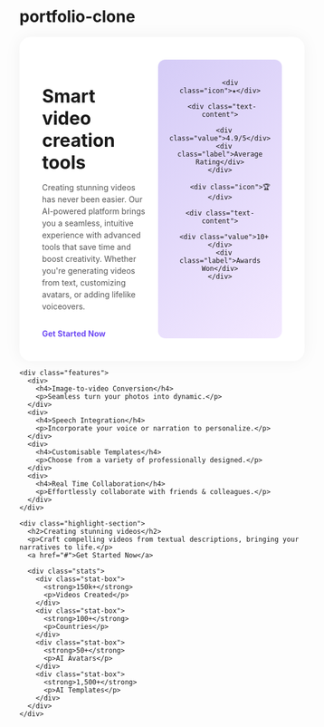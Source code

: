 # portfolio-clone
<!DOCTYPE html>
<html lang="en">
<head>
  <meta charset="UTF-8" />
  <meta name="viewport" content="width=device-width, initial-scale=1.0"/>
  <title>Smart Video Creation Tools</title>
  <style>
    
    body {
      background: #f8f8f8;
      padding: 40px;
      color: #333333;
    }

    .container {
      max-width: 1200px;
      margin: auto;
      background: white;
      padding: 40px;
      border-radius: 20px;
      box-shadow: 0 0 30px rgba(0,0,0,0.05);
    }

    .header {
      display: flex;
      justify-content: space-between;
      gap: 20px;
    }

    .header-text {
      max-width: 650px;
    }

    .header-text h1 {
      font-size: 32px;
      margin-bottom: 10px;
    }

    .header-text p {
      color: #555;
      line-height: 1.5;
    }

    .header-text a {
      display: inline-block;
      margin-top: 15px;
      color: #6f4cf4;
      text-decoration: none;
      font-weight: bold;
    }

    .rating-box {
      background: linear-gradient(135deg, #d5ccf7, #f3e9ff);
      padding: 20px;
      border-radius: 13px;
      text-align: center;
      display: block;
    }
   
        
   .rating-item {
      display: flex inline;
      align-items: center;
    
    }

    .icon {
      width: 24px;
      height: 24px;
      background-color: #ffffff;
      border-color: black;
      border-radius: 50%;
      display: flex;
      align-items: center;
      justify-content: center;
      font-size: 14px;
      color: #6b5cd2;
    }

    .text-content {
      display: flex;
      flex-direction: column;
    }

    .value {
      font-size: 1.2em;
      font-weight: bold;
    }

    .label {
      font-size: 0.9em;
      color: #555;
    }

    .rating-box div {
      margin: 10px 0;
      font-size: 18px;
      font-weight: bold;
    }

    .features {
      display: grid;
      grid-template-columns: repeat(auto-fit, minmax(220px, 1fr));
      gap: 20px;
      margin-top: 40px;
    }

    .features h4 {
      font-size: 18px;
      margin-bottom: 8px;
      color: #000;
    }

    .features p {
      color: #555;
      font-size: 15px;
    }

    .highlight-section {
      background: linear-gradient(135deg, #e9e2fc, #f8f4ff);
      padding: 30px;
      border-radius: 16px;
      margin-top: 40px;
    }

    .highlight-section h2 {
      font-size: 24px;
      margin-bottom: 10px;
    }

    .highlight-section a {
      color: #6f4cf4;
      text-decoration: none;
      font-weight: bold;
    }

    .stats {
      display: grid;
      grid-template-columns: repeat(auto-fit, minmax(160px, 1fr));
      gap: 20px;
      margin-top: 20px;
    }

    .stat-box {
      background: #fff;
      border-radius: 12px;
      padding: 20px;
      box-shadow: 0 0 10px rgba(0,0,0,0.05);
      text-align: center;
    }

    .stat-box strong {
      font-size: 20px;
      color: #6f4cf4;
    }

    .stat-box p {
      font-size: 14px;
      color: #555;
      margin-top: 5px;
    }
  </style>


</head>
<body>
  <div class="container">
    <div class="header">
      <div class="header-text">
        <h1>Smart video creation tools</h1>
        <p>Creating stunning videos has never been easier. Our AI-powered platform brings you a seamless, intuitive experience with advanced tools that save time and boost creativity. Whether you're generating videos from text, customizing avatars, or adding lifelike voiceovers.</p>
        <a href="#">Get Started Now</a>
      </div>
      <div class="rating-box">

         <div class="icon">★</div>

     <div class="text-content">

      <div class="value">4.9/5</div>
      <div class="label">Average Rating</div>
    </div>

         <div class="icon">🏆</div>

    <div class="text-content">

      <div class="value">10+</div>
      <div class="label">Awards Won</div>
    </div>
  </div>
    </div>
  </div>
    
    <div class="features">
      <div>
        <h4>Image-to-video Conversion</h4>
        <p>Seamless turn your photos into dynamic.</p>
      </div>
      <div>
        <h4>Speech Integration</h4>
        <p>Incorporate your voice or narration to personalize.</p>
      </div>
      <div>
        <h4>Customisable Templates</h4>
        <p>Choose from a variety of professionally designed.</p>
      </div>
      <div>
        <h4>Real Time Collaboration</h4>
        <p>Effortlessly collaborate with friends & colleagues.</p>
      </div>
    </div>

    <div class="highlight-section">
      <h2>Creating stunning videos</h2>
      <p>Craft compelling videos from textual descriptions, bringing your narratives to life.</p>
      <a href="#">Get Started Now</a>

      <div class="stats">
        <div class="stat-box">
          <strong>150k+</strong>
          <p>Videos Created</p>
        </div>
        <div class="stat-box">
          <strong>100+</strong>
          <p>Countries</p>
        </div>
        <div class="stat-box">
          <strong>50+</strong>
          <p>AI Avatars</p>
        </div>
        <div class="stat-box">
          <strong>1,500+</strong>
          <p>AI Templates</p>
        </div>
      </div>
    </div>
  </div>
</body>
</html>




  

